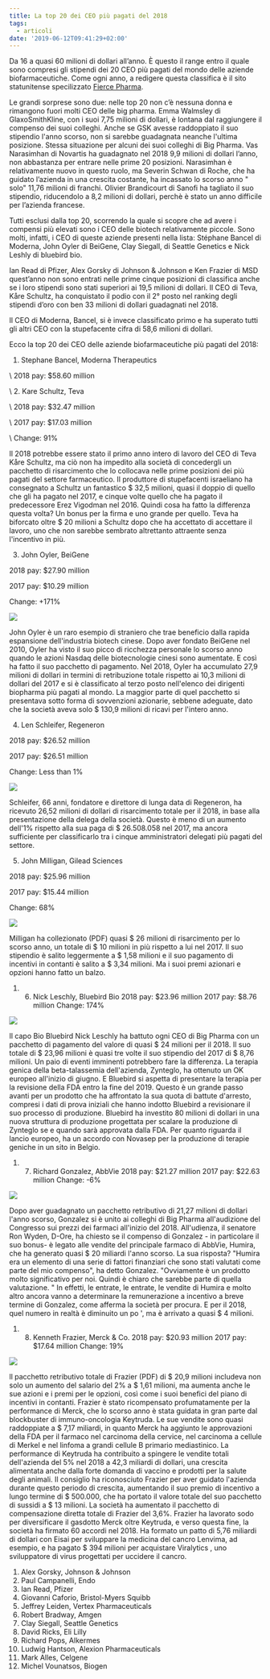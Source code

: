 ```yaml
---
title: La top 20 dei CEO più pagati del 2018
tags:
  - articoli
date: '2019-06-12T09:41:29+02:00'
---
```

Da 16 a quasi 60 milioni di dollari all’anno. È questo il range entro il quale sono compresi gli stipendi dei 20 CEO più pagati del mondo delle aziende biofarmaceutiche.  Come ogni anno, a redigere questa classifica è il sito statunitense specilizzato [Fierce Pharma](https://www.fiercepharma.com/special-report/top-20-highest-paid-biopharma-ceos-2018).

Le grandi sorprese sono due: nelle top 20 non c’è nessuna donna e rimangono fuori molti CEO delle big pharma. Emma Walmsley di GlaxoSmithKline, con i suoi 7,75 milioni di dollari, è lontana dal raggiungere il compenso dei suoi colleghi. Anche se GSK avesse raddoppiato il suo stipendio l'anno scorso, non si sarebbe guadagnata neanche l'ultima posizione. Stessa situazione per alcuni dei suoi colleghi di Big Pharma. Vas Narasimhan di Novartis ha guadagnato nel 2018 9,9 milioni di dollari l’anno, non abbastanza per entrare nelle prime 20 posizioni. Narasimhan è relativamente nuovo in questo ruolo, ma Severin Schwan di Roche, che ha guidato l’azienda in una crescita costante, ha incassato lo scorso anno " solo" 11,76 milioni di franchi. Olivier Brandicourt di Sanofi ha tagliato il suo stipendio, riducendolo a 8,2 milioni di dollari, perchè è stato un anno difficile per l’azienda francese.

Tutti esclusi dalla top 20, scorrendo la quale si scopre che ad avere i compensi più elevati sono i CEO delle biotech relativamente piccole. Sono molti, infatti, i CEO di queste aziende presenti nella lista: Stéphane Bancel di Moderna, John Oyler di BeiGene, Clay Siegall, di Seattle Genetics e Nick Leshly di bluebird bio.

Ian Read di Pfizer, Alex Gorsky di Johnson & Johnson e Ken Frazier di MSD quest’anno non sono entrati nelle prime cinque posizioni di classifica anche se i loro stipendi sono stati superiori ai 19,5 milioni di dollari. Il CEO di Teva, Kåre Schultz, ha conquistato il podio con il 2° posto nel ranking degli stipendi d’oro con ben 33 milioni di dollari guadagnati nel 2018.

Il CEO di Moderna, Bancel, si è invece classificato primo e ha superato tutti gli altri CEO con la stupefacente cifra di 58,6 milioni di dollari.

Ecco la top 20 dei CEO delle aziende biofarmaceutiche più pagati del 2018:

1. Stephane Bancel, Moderna Therapeutics

\    2018 pay: $58.60 million 

\    2. Kare Schultz, Teva

\    2018 pay: $32.47 million

\    2017 pay: $17.03 million

\    Change: 91%

Il 2018 potrebbe essere stato il primo anno intero di lavoro del CEO di Teva Kåre Schultz, ma ciò non ha impedito alla società di concedergli un pacchetto di risarcimento che lo collocava nelle prime posizioni dei più pagati del settore farmaceutico. Il produttore di stupefacenti israeliano ha consegnato a Schultz un fantastico $ 32,5 milioni, quasi il doppio di quello che gli ha pagato nel 2017, e cinque volte quello che ha pagato il predecessore Erez Vigodman nel 2016. Quindi cosa ha fatto la differenza questa volta? Un bonus per la firma e uno grande per quello. Teva ha biforcato oltre $ 20 milioni a Schultz dopo che ha accettato di accettare il lavoro, uno che non sarebbe sembrato altrettanto attraente senza l'incentivo in più.

3. John Oyler, BeiGene

2018 pay: $27.90 million

2017 pay: $10.29 million

Change: +171%

![](/img/johnoyler.jpg)

John Oyler è un raro esempio di straniero che trae beneficio dalla rapida espansione dell'industria biotech cinese. Dopo aver fondato BeiGene nel 2010, Oyler ha visto il suo picco di ricchezza personale lo scorso anno quando le azioni Nasdaq delle biotecnologie cinesi sono aumentate. E così ha fatto il suo pacchetto di pagamento. Nel 2018, Oyler ha accumulato 27,9 milioni di dollari in termini di retribuzione totale rispetto ai 10,3 milioni di dollari del 2017 e si è classificato al terzo posto nell'elenco dei dirigenti biopharma più pagati al mondo. La maggior parte di quel pacchetto si presentava sotto forma di sovvenzioni azionarie, sebbene adeguate, dato che la società aveva solo $ 130,9 milioni di ricavi per l'intero anno.

4. Len Schleifer, Regeneron

2018 pay: $26.52 million

2017 pay: $26.51 million

Change: Less than 1%

![](/img/len-schleifer.jpg)

Schleifer, 66 anni, fondatore e direttore di lunga data di Regeneron, ha ricevuto 26,52 milioni di dollari di risarcimento totale per il 2018, in base alla presentazione della delega della società. Questo è meno di un aumento dell'1% rispetto alla sua paga di $ 26.508.058 nel 2017, ma ancora sufficiente per classificarlo tra i cinque amministratori delegati più pagati del settore.

5. John Milligan, Gilead Sciences

2018 pay: $25.96 million

2017 pay: $15.44 million

Change: 68%

![](/img/milligan.jpg)

Milligan ha collezionato (PDF) quasi $ 26 milioni di risarcimento per lo scorso anno, un totale di $ 10 milioni in più rispetto a lui nel 2017. Il suo stipendio è salito leggermente a $ 1,58 milioni e il suo pagamento di incentivi in ​​contanti è salito a $ 3,34 milioni. Ma i suoi premi azionari e opzioni hanno fatto un balzo.

1. 6. Nick Leschly, Bluebird Bio
   2018 pay: $23.96 million
   2017 pay: $8.76 million
   Change: 174%

![](/img/bluebird-hires_750xx4288-2409-0-157.jpg)

Il capo Bio Bluebird Nick Leschly ha battuto ogni CEO di Big Pharma con un pacchetto di pagamento del valore di quasi $ 24 milioni per il 2018. Il suo totale di $ 23,96 milioni è quasi tre volte il suo stipendio del 2017 di $ 8,76 milioni. Un paio di eventi imminenti potrebbero fare la differenza. La terapia genica della beta-talassemia dell'azienda, Zynteglo, ha ottenuto un OK europeo all'inizio di giugno. E Bluebird si aspetta di presentare la terapia per la revisione della FDA entro la fine del 2019. Questo è un grande passo avanti per un prodotto che ha affrontato la sua quota di battute d'arresto, compresi i dati di prova iniziali che hanno indotto Bluebird a revisionare il suo processo di produzione. Bluebird ha investito 80 milioni di dollari in una nuova struttura di produzione progettata per scalare la produzione di Zynteglo se e quando sarà approvata dalla FDA. Per quanto riguarda il lancio europeo, ha un accordo con Novasep per la produzione di terapie geniche in un sito in Belgio.

1. 7. Richard Gonzalez, AbbVie 
   2018 pay: $21.27 million 
   2017 pay: $22.63 million 
   Change: -6% 

![](/img/richard-gonzalez.jpg)

Dopo aver guadagnato un pacchetto retributivo di 21,27 milioni di dollari l'anno scorso, Gonzalez si è unito ai colleghi di Big Pharma all'audizione del Congresso sui prezzi dei farmaci all'inizio del 2018. All'udienza, il senatore Ron Wyden, D-Ore, ha chiesto se il compenso di Gonzalez - in particolare il suo bonus- è legato alle vendite del principale farmaco di AbbVie, Humira, che ha generato quasi $ 20 miliardi l'anno scorso. La sua risposta? "Humira era un elemento di una serie di fattori finanziari che sono stati valutati come parte del mio compenso", ha detto Gonzalez. "Ovviamente è un prodotto molto significativo per noi. Quindi è chiaro che sarebbe parte di quella valutazione. "In effetti, le entrate, le entrate, le vendite di Humira e molto altro ancora vanno a determinare la remunerazione a incentivo a breve termine di Gonzalez, come afferma la società per procura. E per il 2018, quel numero in realtà è diminuito un po ', ma è arrivato a quasi $ 4 milioni.

1. 8. Kenneth Frazier, Merck & Co.
   2018 pay: $20.93 million
   2017 pay: $17.64 million
   Change: 19%

![](/img/merck.jpg)

ll pacchetto retributivo totale di Frazier (PDF) di $ 20,9 milioni includeva non solo un aumento del salario del 2% a $ 1,61 milioni, ma aumenta anche le sue azioni e i premi per le opzioni, così come i suoi benefici del piano di incentivi in ​​contanti. Frazier è stato ricompensato profumatamente per la performance di Merck, che lo scorso anno è stata guidata in gran parte dal blockbuster di immuno-oncologia Keytruda. Le sue vendite sono quasi raddoppiate a $ 7,17 miliardi, in quanto Merck ha aggiunto le approvazioni della FDA per il farmaco nel carcinoma della cervice, nel carcinoma a cellule di Merkel e nel linfoma a grandi cellule B primario mediastinico. La performance di Keytruda ha contribuito a spingere le vendite totali dell'azienda del 5% nel 2018 a 42,3 miliardi di dollari, una crescita alimentata anche dalla forte domanda di vaccino e prodotti per la salute degli animali. Il consiglio ha riconosciuto Frazier per aver guidato l'azienda durante questo periodo di crescita, aumentando il suo premio di incentivo a lungo termine di $ 500.000, che ha portato il valore totale del suo pacchetto di sussidi a $ 13 milioni. La società ha aumentato il pacchetto di compensazione diretta totale di Frazier del 3,6%. Frazier ha lavorato sodo per diversificare il gasdotto Merck oltre Keytruda, e verso questa fine, la società ha firmato 60 accordi nel 2018. Ha formato un patto di 5,76 miliardi di dollari con Eisai per sviluppare la medicina del cancro Lenvima, ad esempio, e ha pagato $ 394 milioni per acquistare Viralytics , uno sviluppatore di virus progettati per uccidere il cancro.

1. Alex Gorsky, Johnson & Johnson
2. Paul Campanelli, Endo
3. Ian Read, Pfizer
4. Giovanni Caforio, Bristol-Myers Squibb
5. Jeffrey Leiden, Vertex Pharmaceuticals
6. Robert Bradway, Amgen
7. Clay Siegall, Seattle Genetics
8. David Ricks, Eli Lilly
9. Richard Pops, Alkermes
10. Ludwig Hantson, Alexion Pharmaceuticals
11. Mark Alles, Celgene
12. Michel Vounatsos, Biogen
